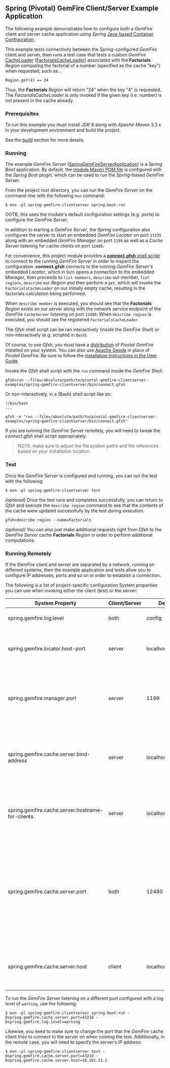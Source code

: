 ## Spring (Pivotal) GemFire Client/Server Example Application

The following example demonstrates how to configure both a *GemFire* client and server cache application using *Spring* 
[Java-based Container Configuration](http://docs.spring.io/spring/docs/current/spring-framework-reference/htmlsingle/#beans-java).

This example tests connectivity between the *Spring*-configured *GemFire* client and server, then runs a test case that tests
a custom *GemFire* [CacheLoader](http://data-docs-samples.cfapps.io/docs-gemfire/latest/javadocs/japi/com/gemstone/gemfire/cache/CacheLoader.html) 
([FactorialsCacheLoader](https://github.com/jxblum/pivotal-gemfire-clientserver-examples/blob/master/spring-gemfire-clientserver/src/main/java/io/pivotal/gemfire/main/SpringGemFireServerApplication.java#L138-L161)) 
associated with the **Factorials** *Region* computing the factorial of a number (specified as the cache "key") when requested, 
such as...

```
Region.get(4) == 24
```

Thus, the **Factorials** *Region* will return "24" when the key "4" is requested.  The *FactorialsCacheLoader* is only invoked
if the given key (i.e. number) is not present in the cache already.

### Prerequisites

To run this example you must install *JDK* 8 along with *Apache Maven* 3.3.x in your development environment 
and build the project.

See the [build](https://github.com/jxblum/pivotal-gemfire-clientserver-examples#build) section for more details.

### Running
 
The example *GemFire Server* ([SpringGemFireServerApplication](https://github.com/jxblum/pivotal-gemfire-clientserver-examples/blob/master/spring-gemfire-clientserver/src/main/java/io/pivotal/gemfire/main/SpringGemFireServerApplication.java)) 
is a *Spring Boot* application.  By default, the [module Maven POM file](https://github.com/jxblum/pivotal-gemfire-clientserver-examples/blob/master/spring-gemfire-clientserver/pom.xml#L76-L82) 
is configured with the *Spring Boot* plugin, which can be used to run the *Spring*-based *GemFire Server*.

From the project root directory, you can run the *GemFire Server* on the command-line with the following `mvn` command:

```
$ mvn -pl spring-gemfire-clientserver spring-boot:run
```

OOTB, this uses the module's default configuration settings (e.g. ports) to configure the *GemFire Server*.

In addition to starting a *GemFire Server*, the *Spring* configuration also configures the server to start an embedded 
*GemFire Locator* on port `11235` along with an embedded *GemFire Manager* on port `1199` as well as a *Cache Server* 
listening for cache clients on port `12480`. 

For convenience, this project module provides a [**connect.gfsh** shell script](https://github.com/jxblum/pivotal-gemfire-clientserver-examples/blob/master/spring-gemfire-clientserver/bin/connect.gfsh) 
to connect to the running *GemFire Server* in order to inspect the configuration.  **connect.gfsh** connects to
the running *GemFire Server's* embedded *Locator*, which in turn opens a connection to the embedded *Manager*, then
proceeds to `list members`, `describe` our member, `list regions`, `describe` our *Region* and then perform a `get`,
which will invoke the `FactorialsCacheLoader` on our initially empty cache, resulting in the factorials calculation 
being performed.
                                                                                 
When `describe member` is executed, you should see that the **Factorials** *Region* exists on our server along with 
the network service endpoint of the *GemFire* `CacheServer` listening on port `12480`.  When `describe region` is 
executed, you should see the registered `FactorialsCacheLoader`.

The *Gfsh* shell script can be ran interactively (inside the *GemFire Shell*) or non-interactively 
(e.g. scripted in `Bash`).

Of course, to use *Gfsh*, you must have a [distribution](https://network.pivotal.io/products/pivotal-gemfire) 
of *Pivotal GemFire* installed on your system.  You can also use [Apache Geode](http://geode.incubator.apache.org/) 
in place of *Pivotal GemFire*.  Be sure to follow the [installation instructions in the User Guide](http://gemfire.docs.pivotal.io/docs-gemfire/getting_started/installation/install_intro.html).

Invoke the *Gfsh* shell script with the `run` command inside the *GemFire Shell*:

```
gfsh>run --file=/absolute/path/to/pivotal-gemfire-clientserver-examples/spring-gemfire-clientserver/bin/connect.gfsh
```

Or non-interactively, in a (Bash) shell script like so:

```
!/bin/bash
...

gfsh -e "run --file=/absolute/path/to/pivotal-gemfire-clientserver-examples/spring-gemfire-clientserver/bin/connect.gfsh"
```

If you are running the *GemFire Server* remotely, you will need to tweak the *connect.gfsh* shell script appropriately.

> NOTE: make sure to adjust the file system paths and file references based on your installation location.

### Test

Once the *GemFire Server* is configured and running, you can run the test with the following:

```
$ mvn -pl spring-gemfire-clientserver test
```

*(optional)* Once the test runs and completes successfully, you can return to *Gfsh* and execute the `describe region` 
command to see that the contents of the cache were updated successfully by the test during execution.

```
gfsh>describe region --name=Factorials
```

*(optional)* You can also just make additional requests right from *Gfsh* to the *GemFire Server* cache **Factorials** *Region* 
in order to perform additional computations.

### Running Remotely

If the *GemFire* client and server are separated by a network, running on different systems, then the example application 
and tests allow you to configure IP addresses, ports and so on in order to establish a connection.

The following is a list of project-specific configuration System properties you can use when invoking either 
the client (test) or the server:

System Property | Client/Server | Default | Description
--------------- | ------------- | ------- | -----------
spring.gemfire.log.level | both | config | Configures the GemFire log level.
spring.gemfire.locator.host-port | server | localhost[11235] | Configures an embedded GemFire Locator that will run on startup.
spring.gemfire.manager.port | server | 1199 | Configures the port on which the embedded GemFire Manager listens for JMX clients (e.g. Gfsh).
spring.gemfire.cache.server.bind-address | server | localhost | Configures the IP address of the NIC on which the GemFire Cache Server will bind the ServerSocket.
spring.gemfire.cache.server.hostname-for-clients | server | localhost | Configures the DNS hostname that client will use to resolve the GemFire Cache Server.
spring.gemfire.cache.server.port | both | 12480 | Configures the port on which the embedded GemFire Cache Server listens for Gemfire cache clients. Also the port the client uses to connect to the GemFire Cache Server.
spring.gemfire.cache.server.host | client | localhost | Configures the host that client uses to connect to the GemFire Cache Server. 

To run the *GemFire Server* listening on a different port configured with a log level of `warning`, use the following:

```
$ mvn -pl spring-gemfire-clientserver spring-boot:run -Dspring.gemfire.cache.server.port=43210 -Dspring.gemfire.log.level=warning
```

Likewise, you need to make sure to change the port that the *GemFire* cache client tries to connect to the server on 
when running the test.  Additionally, in the remote case, you will need to specify the server's IP address:

```
$ mvn -pl spring-gemfire-clientserver test -Dspring.gemfire.cache.server.port=43210 -Dspring.gemfire.cache.server.host=10.101.21.1
```
